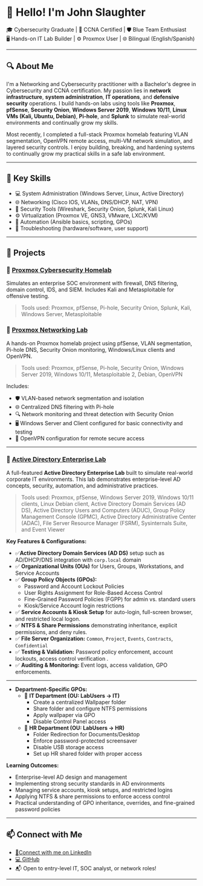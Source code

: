 # 👋 Hello! I'm John Slaughter

🎓 Cybersecurity Graduate | 📡 CCNA Certified | 🛡️ Blue Team Enthusiast  
🖥️ Hands-on IT Lab Builder | ⚙️ Proxmox User | 🌐 Bilingual (English/Spanish)

---

## 🔍 About Me

I'm a Networking and Cybersecurity practitioner with a Bachelor's degree in Cybersecurity and CCNA certification. My passion lies in **network infrastructure**, **system administration**, **IT operations**, and **defensive security** operations. I build hands-on labs using tools like **Proxmox**, **pfSense**, **Security Onion**, **Windows Server 2019**, **Windows 10/11**, **Linux VMs (Kali, Ubuntu, Debian)**, **Pi-hole**, and **Splunk** to simulate real-world environments and continually grow my skills.

Most recently, I completed a full-stack Proxmox homelab featuring VLAN segmentation, OpenVPN remote access, multi-VM network simulation, and layered security controls. I enjoy building, breaking, and hardening systems to continually grow my practical skills in a safe lab environment.

---

## 🧰 Key Skills

- 💻 System Administration (Windows Server, Linux, Active Directory)
- 🌐 Networking (Cisco IOS, VLANs, DNS/DHCP, NAT, VPN)
- 🧪 Security Tools (Wireshark, Security Onion, Splunk, Kali Linux)
- ⚙️ Virtualization (Proxmox VE, GNS3, VMware, LXC/KVM)
- 🔄 Automation (Ansible basics, scripting, GPOs)
- 🔧 Troubleshooting (hardware/software, user support)

---

## 📂 Projects

### 🔹 [Proxmox Cybersecurity Homelab](https://github.com/Slaughter16/Proxmox-IT-Cybersecurity-Homelab)
Simulates an enterprise SOC environment with firewall, DNS filtering, domain control, IDS, and SIEM. Includes Kali and Metasploitable for offensive testing.

> Tools used: Proxmox, pfSense, Pi-hole, Security Onion, Splunk, Kali, Windows Server, Metasploitable

### 🔹 [Proxmox Networking Lab](https://github.com/Slaughter16/Proxmox-Networking-Lab)
A hands-on Proxmox homelab project using pfSense, VLAN segmentation, Pi-hole DNS, Security Onion monitoring, Windows/Linux clients and OpenVPN. 

> Tools used: Proxmox, pfSense, Pi-hole, Security Onion, Windows Server 2019, Windows 10/11, Metasploitable 2, Debian, OpenVPN

Includes:
- 🛡️ VLAN-based network segmentation and isolation
- 🌐 Centralized DNS filtering with Pi-hole
- 🔍 Network monitoring and threat detection with Security Onion
- 🖥️ Windows Server and Client configured for basic connectivity and testing
- 🔗 OpenVPN configuration for remote secure access

---

### 🔹 [Active Directory Enterprise Lab](https://github.com/Slaughter16/Active-Directory-Enterprise-Lab)
A full-featured **Active Directory Enterprise Lab** built to simulate real-world corporate IT environments. This lab demonstrates enterprise-level AD concepts, security, automation, and administrative practices.  

> Tools used: Proxmox, pfSense, Windows Server 2019, Windows 10/11 clients, Linux Debian client, Active Directory Domain Services (AD DS), Active Directory Users and Computers (ADUC), Group Policy Management Console (GPMC), Active Directory Administrative Center (ADAC), File Server Resource Manager (FSRM), Sysinternals Suite, and Event Viewer

**Key Features & Configurations:**  
- ✅**Active Directory Domain Services (AD DS)** setup such as AD/DHCP/DNS integration with `corp.local` domain  
- ✅ **Organizational Units (OUs)** for Users, Groups, Workstations, and Service Accounts  
- ✅ **Group Policy Objects (GPOs):**  
  - Password and Account Lockout Policies  
  - User Rights Assignment for Role-Based Access Control  
  - Fine-Grained Password Policies (FGPP) for admin vs. standard users  
  - Kiosk/Service Account login restrictions  
- ✅ **Service Accounts & Kiosk Setup** for auto-login, full-screen browser, and restricted local logon.
- ✅ **NTFS & Share Permissions** demonstrating inheritance, explicit permissions, and deny rules.  
- ✅ **File Server Organization:** `Common`, `Project`, `Events`, `Contracts`, `Confidential`  
- ✅ **Testing & Validation:** Password policy enforcement, account lockouts, access control verification . 
- ✅ **Auditing & Monitoring:** Event logs, access validation, GPO enforcements.
---  
- **Department-Specific GPOs:**
  - 🔹 **IT Department (OU: LabUsers → IT)**
      - Create a centralized Wallpaper folder
      - Share folder and configure NTFS permissions
      - Apply wallpaper via GPO
      - Disable Control Panel access
   - 🔹 **HR Department (OU: LabUsers → HR)**
      - Folder Redirection for Documents/Desktop
      - Enforce password-protected screensaver
      - Disable USB storage access
      - Set up HR shared folder with proper access
  
**Learning Outcomes:**  
- Enterprise-level AD design and management  
- Implementing strong security standards in AD environments  
- Managing service accounts, kiosk setups, and restricted logins  
- Applying NTFS & share permissions to enforce access control  
- Practical understanding of GPO inheritance, overrides, and fine-grained password policies  

---

## 📫 Connect with Me

- [🔗Connect with me on LinkedIn](https://www.linkedin.com/in/john-slaughter-08a872262/)
- [💻 GitHub](https://github.com/Slaughter16)
- 📬 Open to entry-level IT, SOC analyst, or network roles!

---
